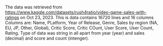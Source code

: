 The data was retrieved from https://www.kaggle.com/datasets/rush4ratio/video-game-sales-with-ratings 
on Oct 23, 2023. 
This is data contains 16720 lines and 16 columns
Columns are: Name, PLatform, Year of Release, Genre, Sales by region (NA, EU, JP, Other, Global), Critic Score, Critic COunt, User Score, User Count, Rating. 
Type of data was string in all apart from year (year) and sales (decimal) and score and count (intenger). 
